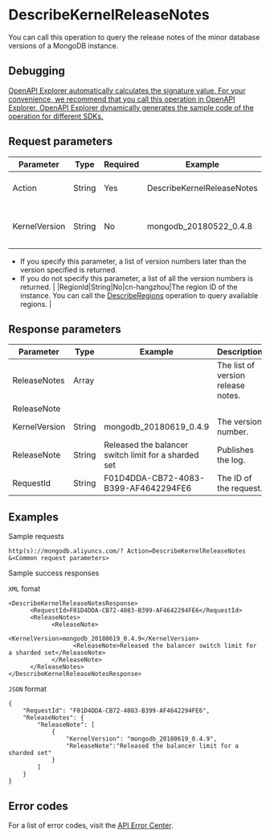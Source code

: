 # DescribeKernelReleaseNotes

You can call this operation to query the release notes of the minor database versions of a MongoDB instance.

## Debugging

[OpenAPI Explorer automatically calculates the signature value. For your convenience, we recommend that you call this operation in OpenAPI Explorer. OpenAPI Explorer dynamically generates the sample code of the operation for different SDKs.](https://api.aliyun.com/#product=Dds&api=DescribeKernelReleaseNotes&type=RPC&version=2015-12-01)

## Request parameters

|Parameter|Type|Required|Example|Description|
|---------|----|--------|-------|-----------|
|Action|String|Yes|DescribeKernelReleaseNotes|The operation that you want to perform. Set the value to **DescribeKernelReleaseNotes**. |
|KernelVersion|String|No|mongodb\_20180522\_0.4.8|The number of the minor database version. For example: **mongodb\_20180522\_0.4.8**.

 -   If you specify this parameter, a list of version numbers later than the version specified is returned.
-   If you do not specify this parameter, a list of all the version numbers is returned. |
|RegionId|String|No|cn-hangzhou|The region ID of the instance. You can call the [DescribeRegions](~~61933~~) operation to query available regions. |

## Response parameters

|Parameter|Type|Example|Description|
|---------|----|-------|-----------|
|ReleaseNotes|Array| |The list of version release notes. |
|ReleaseNote| | | |
|KernelVersion|String|mongodb\_20180619\_0.4.9|The version number. |
|ReleaseNote|String|Released the balancer switch limit for a sharded set|Publishes the log. |
|RequestId|String|F01D4DDA-CB72-4083-B399-AF4642294FE6|The ID of the request. |

## Examples

Sample requests

```
http(s)://mongodb.aliyuncs.com/? Action=DescribeKernelReleaseNotes
&<Common request parameters>
```

Sample success responses

`XML` fomat

```
<DescribeKernelReleaseNotesResponse>
	  <RequestId>F01D4DDA-CB72-4083-B399-AF4642294FE6</RequestId>
	  <ReleaseNotes>
		    <ReleaseNote>
			      <KernelVersion>mongodb_20180619_0.4.9</KernelVersion>
			      <ReleaseNote>Released the balancer switch limit for a sharded set</ReleaseNote>
		    </ReleaseNote>
	  </ReleaseNotes>
</DescribeKernelReleaseNotesResponse>
```

`JSON` format

```
{
	"RequestId": "F01D4DDA-CB72-4083-B399-AF4642294FE6",
	"ReleaseNotes": {
		"ReleaseNote": [
			{
				"KernelVersion": "mongodb_20180619_0.4.9",
				"ReleaseNote":"Released the balancer limit for a sharded set"
			}
		]
	}
}
```

## Error codes

For a list of error codes, visit the [API Error Center](https://error-center.alibabacloud.com/status/product/Dds).

